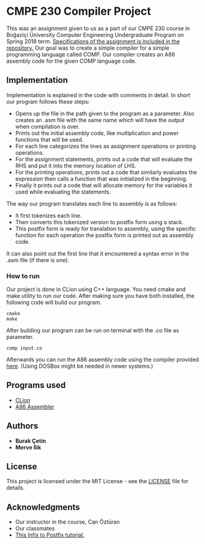 # CMPE 230 Compiler Project

This was an assignment given to us as a part of our CMPE 230 course in Boğaziçi Üniversity Computer Engineering Undergraduate Program on Spring 2018 term. [Specifications of the assignment is included in the repository.](/cmpe230spring2018hw1.pdf)
Our goal was to create a simple compiler for a simple programming language called COMP. Our compiler creates an A86 assembly code for the given COMP language code.

## Implementation

Implementation is explained in the code with comments in detail. In short our program follows these steps:
* Opens up the file in the path given to the program as a parameter. Also creates an .asm file with the same name which will have the output when compilation is over.
* Prints out the initial assembly code, like multiplication and power functions that will be used.
* For each line categorizes the lines as assignment operations or printing operations.
* For the assignment statements, prints out a code that will evaluate the RHS and put it into the memory location of LHS.
* For the printing operations, prints out a code that similarly evaluates the expression then calls a function that was initialized in the beginning.
* Finally it prints out a code that will allocate memory for the variables it used while evaluating the statements.

The way our program translates each line to assembly is as follows:
* It first tokenizes each line.
* Then converts this tokenized version to postfix form using a stack.
* This postfix form is ready for translation to assembly, using the specific function for each operation the postfix form is printed out as assembly code.

It can also point out the first line that it encountered a syntax error in the .asm file (if there is one).
### How to run

Our project is done in CLion using C++ language. You need cmake and make utility to run our code.
After making sure you have both installed, the following code will build our program.
```
cmake
make
```

After building our program can be run on terminal with the .co file as parameter.
```
comp input.co
```
Afterwards you can run the A86 assembly code using the compiler provided [here](http://www.eji.com/a86/). (Using DOSBox might be needed in newer systems.)

## Programs used

* [CLion](https://www.jetbrains.com/clion/)
* [A86 Assembler](http://www.eji.com/a86/)

## Authors

* **Burak Çetin**
* **Merve İlik**

## License

This project is licensed under the MIT License - see the [LICENSE](/LICENSE) file for details.

## Acknowledgments

* Our instructor in the course, Can Öztüran
* Our classmates
* [This Infix to Postfix tutorial.](http://csis.pace.edu/~wolf/CS122/infix-postfix.htm)